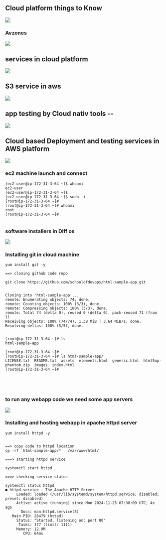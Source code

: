 ## Cloud platform things to Know 

<img src="cl1.png">

### Avzones 

<img src="avz.png">

## services in cloud platform 

<img src="cl2.png">

## S3 service in aws 

<img src="s3.png">

## app testing by Cloud nativ tools -- 

<img src="tools.png">

## Cloud based Deployment and testing services in AWS platform 

<img src="tt11.png">

### ec2 machine launch and connect 

```
[ec2-user@ip-172-31-3-64 ~]$ whoami
ec2-user
[ec2-user@ip-172-31-3-64 ~]$ 
[ec2-user@ip-172-31-3-64 ~]$ sudo -i
[root@ip-172-31-3-64 ~]# 
[root@ip-172-31-3-64 ~]# whoami
root
[root@ip-172-31-3-64 ~]# 


```

### software installers in Diff os

<img src="inst.png">


### Installing git in cloud machine 

```
yum install git -y 

==> cloning github code repo 

git clone https://github.com/schoolofdevops/html-sample-app.git 


Cloning into 'html-sample-app'...
remote: Enumerating objects: 74, done.
remote: Counting objects: 100% (3/3), done.
remote: Compressing objects: 100% (3/3), done.
remote: Total 74 (delta 0), reused 0 (delta 0), pack-reused 71 (from 1)
Receiving objects: 100% (74/74), 1.38 MiB | 3.64 MiB/s, done.
Resolving deltas: 100% (5/5), done.


[root@ip-172-31-3-64 ~]# ls
html-sample-app

[root@ip-172-31-3-64 ~]# 
[root@ip-172-31-3-64 ~]# ls html-sample-app/
LICENSE.txt  README.txt  assets  elements.html  generic.html  html5up-phantom.zip  images  index.html
[root@ip-172-31-3-64 ~]# 





```

### to run any webapp code we need some app servers

<img src="apps1.png">

### Installing and hosting webapp in apache httpd server 

```
yum install httpd -y 


==> copy code to httpd location 
cp -rf  html-sample-app/*   /var/www/html/

===> starting httpd service 

systemctl start httpd

===> checking service status

systemctl status httpd
● httpd.service - The Apache HTTP Server
     Loaded: loaded (/usr/lib/systemd/system/httpd.service; disabled; preset: disabled)
     Active: active (running) since Mon 2024-11-25 07:38:09 UTC; 4s ago
       Docs: man:httpd.service(8)
   Main PID: 28479 (httpd)
     Status: "Started, listening on: port 80"
      Tasks: 177 (limit: 1111)
     Memory: 12.9M
        CPU: 64ms
```
